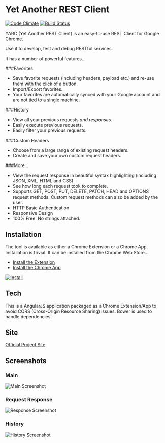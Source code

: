 # Yet Another REST Client
[![Code Climate](https://codeclimate.com/github/paulhitz/yet-another-rest-client/badges/gpa.svg)](https://codeclimate.com/github/paulhitz/yet-another-rest-client)
[![Build Status](https://travis-ci.org/paulhitz/yet-another-rest-client.svg?branch=master)](https://travis-ci.org/paulhitz/yet-another-rest-client)

YARC (Yet Another REST Client) is an easy-to-use REST Client for Google Chrome.

Use it to develop, test and debug RESTful services.

It has a number of powerful features...

###Favorites
* Save favorite requests (including headers, payload etc.) and re-use them with the click of a button.
* Import/Export favorites.
* Your favorites are automatically synced with your Google account and are not tied to a single machine.

###History
* View all your previous requests *and responses*.
* Easily execute previous requests.
* Easily filter your previous requests.

###Custom Headers
* Choose from a large range of existing request headers.
* Create and save your own custom request headers.

###More...
* View the request response in beautiful syntax highlighting (including JSON, XML, HTML and CSS).
* See how long each request took to complete.
* Supports GET, POST, PUT, DELETE, PATCH, HEAD and OPTIONS request methods. Custom request methods can also be added by the user.
* HTTP Basic Authentication
* Responsive Design
* 100% Free. No strings attached.


## Installation
The tool is available as either a Chrome Extension or a Chrome App. Installation is trivial. It can be installed from the Chrome Web Store...

* [Install the Extension](https://chrome.google.com/webstore/detail/yarc-yet-another-rest-cli/ehafadccdcdedbhcbddihehiodgcddpl)
* [Install the Chrome App](https://chrome.google.com/webstore/detail/yet-another-rest-client-c/oaelcicjdkdkcioniblhpnanpnhegoad)

[![Install](img/ChromeWebStore_Badge_v2_496x150.png)](https://chrome.google.com/webstore/detail/yet-another-rest-client-c/oaelcicjdkdkcioniblhpnanpnhegoad)


## Tech
This is a AngularJS application packaged as a Chrome Extension/App to avoid CORS (Cross-Origin Resource Sharing) issues. Bower is used to handle dependencies.


## Site
[Official Project Site](http://yet-another-rest-client.com/)


## Screenshots

### Main
![Main Screenshot](/img/screenshots/screenshot_main.png)

### Request Response
![Response Screenshot](/img/screenshots/screenshot_response.png)

### History
![History Screenshot](/img/screenshots/screenshot_history.png)
